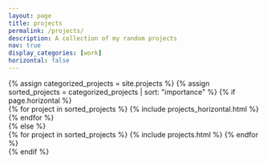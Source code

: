 ```yaml
---
layout: page
title: projects
permalink: /projects/
description: A collection of my random projects
nav: true
display_categories: [work]
horizontal: false
---
```

<div class="projects">
  {% assign categorized_projects = site.projects %}
  {% assign sorted_projects = categorized_projects | sort: "importance" %}
  <!-- Generate cards for each project -->
  {% if page.horizontal %}
    <div class="container">
      <div class="row row-cols-2">
      {% for project in sorted_projects %}
        {% include projects_horizontal.html %}
      {% endfor %}
      </div>
    </div>
  {% else %}
    <div class="grid">
      {% for project in sorted_projects %}
        {% include projects.html %}
      {% endfor %}
    </div>
  {% endif %}
</div>
